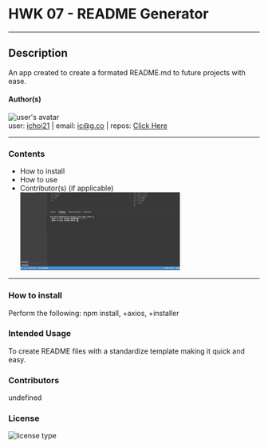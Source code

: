 # HWK 07 - README Generator

---

## Description

An app created to create a formated README.md to future projects with ease.

#### Author(s)

![user's avatar](https://avatars3.githubusercontent.com/u/58826890?v=4)<br>
user: [ichoi21](https://github.com/ichoi21) | email: ic@g.co | repos: [Click Here](https://api.github.com/users/ichoi21/repos)

---

### Contents

- How to install
- How to use
- Contributor(s) (if applicable)
  ![demo](./assets/READMEgen.gif)

---

### How to install

Perform the following: npm install, +axios, +installer

### Intended Usage

To create README files with a standardize template making it quick and easy.

### Contributors

undefined

### License

![license type](https://img.shields.io/badge/LicenseUsed-None-blue)
